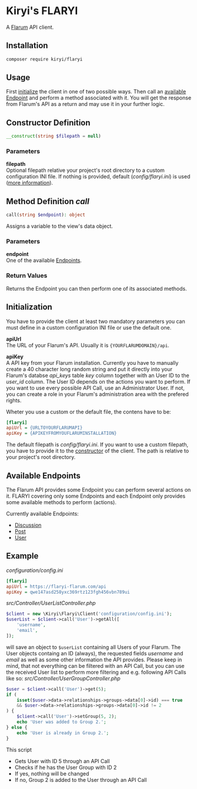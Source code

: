 # Kiryi's FLARYI
A [Flarum](https://flarum.org/) API client.

## Installation
```bash
composer require kiryi/flaryi
```

## Usage
First [initialize](#initialization) the client in one of two possible ways. Then call an [available Endpoint](#available-endpoints) and perform a method associated with it. You will get the response from Flarum's API as a return and may use it in your further logic.

## Constructor Definition

```php
__construct(string $filepath = null)
```
### Parameters
**filepath**  
Optional filepath relative your project's root directory to a custom configuration INI file. If nothing is provided, default (*config/flaryi.ini*) is used ([more information](#initialization)). 

## Method Definition *call*
```php
call(string $endpoint): object
```
Assigns a variable to the view's data object.
### Parameters
**endpoint**  
One of the available [Endpoints](#available-endpoints).

### Return Values
Returns the Endpoint you can then perform one of its associated methods.

## Initialization
You have to provide the client at least two mandatory parameters you can must define in a custom configuration INI file or use the default one.

**apiUrl**  
The URL of your Flarum's API. Usually it is `{YOURFLARUMDOMAIN}/api`.

**apiKey**  
A API key from your Flarum installation. Currently you have to manually create a 40 character long random string and put it directly into your Flarum's databse *api_keys* table *key* column together with an User ID to the *user_id* column. The User ID depends on the actions you want to perform. If you want to use every possible API Call, use an Administrator User. If not, you can create a role in your Flarum's administration area with the prefered rights.

Wheter you use a custom or the default file, the contens have to be:
```ini
[flaryi]
apiUrl = {URLTOYOURFLARUMAPI}
apiKey = {APIKEYFROMYOUFLARUMINSTALLATION}
```
The default filepath is *config/flaryi.ini*. If you want to use a custom filepath, you have to provide it to the [constructor](#constructor-definition) of the client. The path is relative to your project's root directory.

## Available Endpoints
The Flarum API provides some Endpoint you can perform several actions on it. FLARYI covering only some Endpoints and each Endpoint only provides some available methods to perform (actions).

Currently available Endpoints:
- [Discussion](doc/discussion.md)
- [Post](doc/post.md)
- [User](doc/user.md)

## Example
*configuration/config.ini*
```ini
[flaryi]
apiUrl = https://flaryi-flarum.com/api
apiKey = qwe147asd258yxc369rtz123fgh456vbn789ui
```
*src/Controller/UserListController.php*
```php
$client = new \Kiryi\Flaryi\Client('configuration/config.ini');
$userList = $client->call('User')->getAll([
    'username',
    'email',
]);
```
will save an object to `$userList` containing all Users of your Flarum. The User objects containg an ID (always), the requested fields *username* and *email* as well as some other information the API provides. Please keep in mind, that not everything can be filtered with an API Call, but you can use the received User list to perform more filtering and e.g. following API Calls like so:
*src/Controller/UserGroupController.php*
```php
$user = $client->call('User')->get(5);
if (
    isset($user->data->relationships->groups->data[0]->id) === true
    && $user->data->relationships->groups->data[0]->id != 2
) {
    $client->call('User')->setGroup(5, 2);
    echo 'User was added to Group 2.';
} else {
    echo 'User is already in Group 2.';
}
```
This script
- Gets User with ID 5 through an API Call
- Checks if he has the User Group with ID 2
- If yes, nothing will be changed
- If no, Group 2 is added to the User through an API Call

